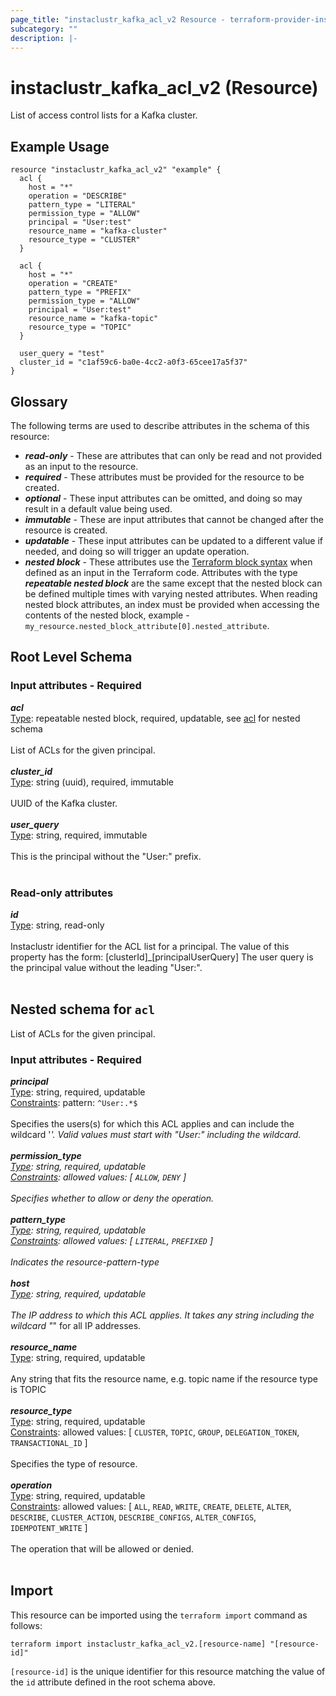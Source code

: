 ```yaml
---
page_title: "instaclustr_kafka_acl_v2 Resource - terraform-provider-instaclustr"
subcategory: ""
description: |-
---
```


# instaclustr_kafka_acl_v2 (Resource)
List of access control lists for a Kafka cluster.
## Example Usage
```
resource "instaclustr_kafka_acl_v2" "example" {
  acl {
    host = "*"
    operation = "DESCRIBE"
    pattern_type = "LITERAL"
    permission_type = "ALLOW"
    principal = "User:test"
    resource_name = "kafka-cluster"
    resource_type = "CLUSTER"
  }

  acl {
    host = "*"
    operation = "CREATE"
    pattern_type = "PREFIX"
    permission_type = "ALLOW"
    principal = "User:test"
    resource_name = "kafka-topic"
    resource_type = "TOPIC"
  }

  user_query = "test"
  cluster_id = "c1af59c6-ba0e-4cc2-a0f3-65cee17a5f37"
}
```
## Glossary
The following terms are used to describe attributes in the schema of this resource:
- **_read-only_** - These are attributes that can only be read and not provided as an input to the resource.
- **_required_** - These attributes must be provided for the resource to be created.
- **_optional_** - These input attributes can be omitted, and doing so may result in a default value being used.
- **_immutable_** - These are input attributes that cannot be changed after the resource is created.
- **_updatable_** - These input attributes can be updated to a different value if needed, and doing so will trigger an update operation.
- **_nested block_** - These attributes use the [Terraform block syntax](https://www.terraform.io/language/attr-as-blocks) when defined as an input in the Terraform code. Attributes with the type **_repeatable nested block_** are the same except that the nested block can be defined multiple times with varying nested attributes. When reading nested block attributes, an index must be provided when accessing the contents of the nested block, example - `my_resource.nested_block_attribute[0].nested_attribute`.
## Root Level Schema
### Input attributes - Required
*___acl___*<br>
<ins>Type</ins>: repeatable nested block, required, updatable, see [acl](#nested--acl) for nested schema<br>
<br>List of ACLs for the given principal.<br><br>
*___cluster_id___*<br>
<ins>Type</ins>: string (uuid), required, immutable<br>
<br>UUID of the Kafka cluster.<br><br>
*___user_query___*<br>
<ins>Type</ins>: string, required, immutable<br>
<br>This is the principal without the "User:" prefix.<br><br>
### Read-only attributes
*___id___*<br>
<ins>Type</ins>: string, read-only<br>
<br>Instaclustr identifier for the ACL list for a principal. The value of this property has the form: [clusterId]_[principalUserQuery]
The user query is the principal value without the leading "User:".<br><br>
<a id="nested--acl"></a>
## Nested schema for `acl`
List of ACLs for the given principal.<br>
### Input attributes - Required
*___principal___*<br>
<ins>Type</ins>: string, required, updatable<br>
<ins>Constraints</ins>: pattern: `^User:.*$`<br><br>Specifies the users(s) for which this ACL applies and can include the wildcard '*'. Valid values must start with "User:" including the wildcard.<br><br>
*___permission_type___*<br>
<ins>Type</ins>: string, required, updatable<br>
<ins>Constraints</ins>: allowed values: [ `ALLOW`, `DENY` ]<br><br>Specifies whether to allow or deny the operation.<br><br>
*___pattern_type___*<br>
<ins>Type</ins>: string, required, updatable<br>
<ins>Constraints</ins>: allowed values: [ `LITERAL`, `PREFIXED` ]<br><br>Indicates the resource-pattern-type<br><br>
*___host___*<br>
<ins>Type</ins>: string, required, updatable<br>
<br>The IP address to which this ACL applies. It takes any string including the wildcard "*" for all IP addresses.<br><br>
*___resource_name___*<br>
<ins>Type</ins>: string, required, updatable<br>
<br>Any string that fits the resource name, e.g. topic name if the resource type is TOPIC<br><br>
*___resource_type___*<br>
<ins>Type</ins>: string, required, updatable<br>
<ins>Constraints</ins>: allowed values: [ `CLUSTER`, `TOPIC`, `GROUP`, `DELEGATION_TOKEN`, `TRANSACTIONAL_ID` ]<br><br>Specifies the type of resource.<br><br>
*___operation___*<br>
<ins>Type</ins>: string, required, updatable<br>
<ins>Constraints</ins>: allowed values: [ `ALL`, `READ`, `WRITE`, `CREATE`, `DELETE`, `ALTER`, `DESCRIBE`, `CLUSTER_ACTION`, `DESCRIBE_CONFIGS`, `ALTER_CONFIGS`, `IDEMPOTENT_WRITE` ]<br><br>The operation that will be allowed or denied.<br><br>
## Import
This resource can be imported using the `terraform import` command as follows:
```
terraform import instaclustr_kafka_acl_v2.[resource-name] "[resource-id]"
```
`[resource-id]` is the unique identifier for this resource matching the value of the `id` attribute defined in the root schema above.
